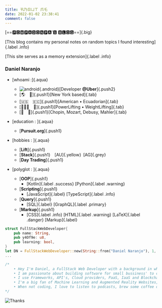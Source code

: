 ```yaml
---
title: 卂乃ㄖㄩㄒ 爪乇
date: 2022-01-02 23:38:41
comment: false
---
```

[==🅿🅾🅼🅿🅰🅳🅾🅽🅿🅰'🆂 🅱🅻🅾🅶==]{.big}

[This blog contains my personal notes on random topics I found interesting]{.label .info}

[This site serves as a memory extension]{.label .info}

### Daniel Naranjo

-   [whoami :]{.aqua}

    -   ![android](https://api.iconify.design/logos:android.svg?color=currentColor){.android}[Developer **@Uber**]{.push2} 
    -   [🌎&emsp;📍]{.push1}[New York based]{.tab}
    -   [🇺🇸&emsp;🇪🇨]{.push1}[American • Ecuadorian]{.tab}
    -   [🏋🏽‍♀️&emsp;🦍]{.push1}[PowerLifting • WeightLifting]{.tab}
    -   [🎻&emsp;🎵]{.push1}[Chopin, Mozart, Debusy, Mahler]{.tab}
    
-   [education : ]{.aqua}

    -   [**Pursuit.org**]{.push1}

-   [hobbies : ]{.aqua}

    -   [**Lift**]{.push1}
    -   [**Stack**]{.push1}&emsp;[AU]{.yellow}&ensp;[AG]{.grey}
    -   [**Day Trading**]{.push1}

-   [polyglot : ]{.aqua}

    -  [**OOP**]{.push1}
        -   [Kotlin]{.label .success} [Python]{.label .warning}
    -  [**Scripting**]{.push1}
        -   [JavaScript]{.label} [TypeScript]{.label .info}
    -  [**Query**]{.push1}
        -   [SQL]{.label} [GraphQL]{.label .primary}
    -  [**Markup**]{.push1}
        -   [CSS]{.label .info} [HTML]{.label .warning} [LaTeX]{.label .danger} [Markup]{.label}


````rust Daniel Naranjo https://pompadonpa.github.io Reference link mark:1,6-7
struct FullStackWebDeveloper{ 
    pub name: String,
    pub y4Of9e: u8,
    pub learning: bool,
}
let DN = FullStackWebDeveloper::new(String::from("Daniel Naranjo"), 1, true )
...

/*
    ‣ Hey I'm Daniel, a FullStack Web Developer with a background in wholesale/retail logistics. 
    ‣ I am passionate about building software for small bussiness' to compete and scale in a digital economy.
    ‣ I use Frameworks, API's, Cloud providers, PaaS, IaaS and Blockchain.
    ‣ I'm a big fan of Machine Learning and Augmented Reality Websites, cinema4D, crypto and everything tech. 
    ‣ When not coding, I love to listen to podcasts, brew some coffee or walk my dog Rubio.
*/

````

![Thanks](https://r11.fodey.com/2719/494d7ed3c99b4cdba79b0873ac0295d0.1.gif)